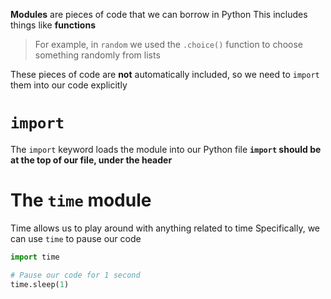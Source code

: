 **Modules** are pieces of code that we can borrow in Python 
This includes things like **functions** 

> For example, in `random` we used the `.choice()` function to choose something randomly from lists 

These pieces of code are **not** automatically included, so we need to `import` them into our code explicitly 

# `import`

The `import` keyword loads the module into our Python file 
**`import` should be at the top of our file, under the header**

# The `time` module 
Time allows us to play around with anything related to time 
Specifically, we can use `time` to pause our code 

```python 
import time 

# Pause our code for 1 second 
time.sleep(1)
```